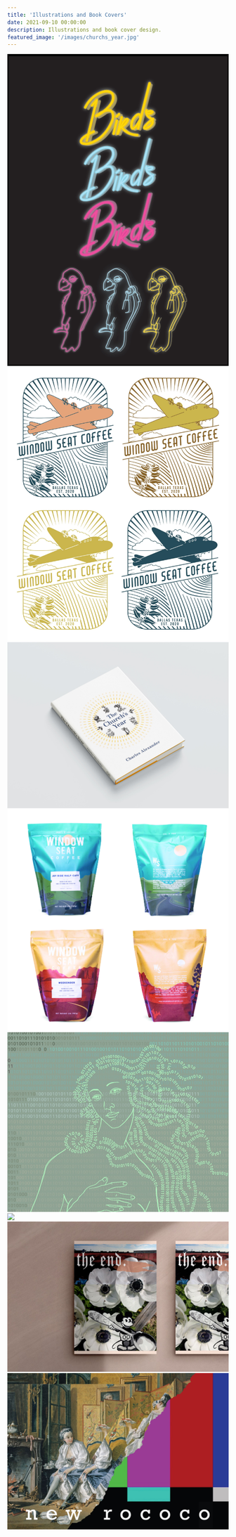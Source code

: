 ```yaml
---
title: 'Illustrations and Book Covers'
date: 2021-09-10 00:00:00
description: Illustrations and book cover design.
featured_image: '/images/churchs_year.jpg'
---
```


<div class="gallery" data-columns="3">
	<img src="/images/text_parrots_gif.gif">
	<img src="/images/teeshirt.jpg">
	<img src="/images/churchs_year.jpg">
	<img src="/images/windowseatbags1.jpg">
	<img src="/images/venus.jpg">
	<img src="/images/grace_glory.png">
	<img src="/images/photo_collage_poppies-01.jpg">	
	<img src="/images/glitch.JPG">
		
		
</div>
